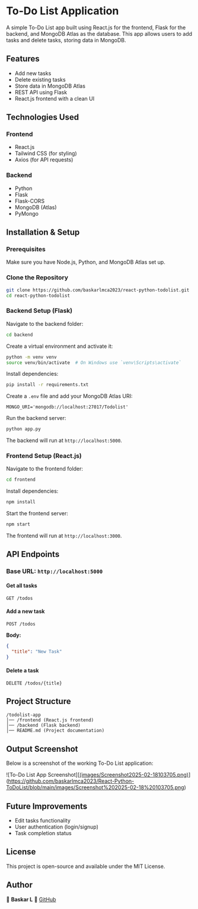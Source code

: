 # To-Do List Application

A simple To-Do List app built using React.js for the frontend, Flask for the backend, and MongoDB Atlas as the database. This app allows users to add tasks and delete tasks, storing data in MongoDB.

## Features
- Add new tasks
- Delete existing tasks
- Store data in MongoDB Atlas
- REST API using Flask
- React.js frontend with a clean UI

## Technologies Used

### Frontend
- React.js
- Tailwind CSS (for styling)
- Axios (for API requests)

### Backend
- Python
- Flask
- Flask-CORS
- MongoDB (Atlas)
- PyMongo

## Installation & Setup

### Prerequisites
Make sure you have Node.js, Python, and MongoDB Atlas set up.

### Clone the Repository
```sh
git clone https://github.com/baskarlmca2023/react-python-todolist.git
cd react-python-todolist
```

### Backend Setup (Flask)
Navigate to the backend folder:
```sh
cd backend
```

Create a virtual environment and activate it:
```sh
python -m venv venv
source venv/bin/activate  # On Windows use `venv\Scripts\activate`
```

Install dependencies:
```sh
pip install -r requirements.txt
```

Create a `.env` file and add your MongoDB Atlas URI:
```
MONGO_URI='mongodb://localhost:27017/Todolist'
```

Run the backend server:
```sh
python app.py
```
The backend will run at `http://localhost:5000`.

### Frontend Setup (React.js)
Navigate to the frontend folder:
```sh
cd frontend
```

Install dependencies:
```sh
npm install
```

Start the frontend server:
```sh
npm start
```
The frontend will run at `http://localhost:3000`.

## API Endpoints

### Base URL: `http://localhost:5000`

#### Get all tasks
```http
GET /todos
```

#### Add a new task
```http
POST /todos
```
**Body:**
```json
{
  "title": "New Task"
}
```

#### Delete a task
```http
DELETE /todos/{title}
```

## Project Structure
```
/todolist-app
│── /frontend (React.js frontend)
│── /backend (Flask backend)
│── README.md (Project documentation)
```

## Output Screenshot
Below is a screenshot of the working To-Do List application:

![To-Do List App Screenshot][[(images/Screenshot2025-02-18103705.png)](https://github.com/baskarlmca2023/React-Python-ToDoList/blob/main/images/Screenshot%202025-02-18%20103705.png?raw=true)](https://github.com/baskarlmca2023/React-Python-ToDoList/blob/main/images/Screenshot%202025-02-18%20103705.png)

## Future Improvements
- Edit tasks functionality
- User authentication (login/signup)
- Task completion status

## License
This project is open-source and available under the MIT License.

## Author
👤 **Baskar L**
🔗 [GitHub](https://github.com/baskarlmca2023)
